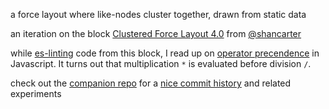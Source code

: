 a force layout where like-nodes cluster together, drawn from static data

an iteration on the block [Clustered Force Layout 4.0](https://bl.ocks.org/shancarter/f621ac5d93498aa1223d8d20e5d3a0f4) from [@shancarter](https://twitter.com/shancarter)

while [es-linting](http://eslint.org/docs/rules/no-mixed-operators) code from this block, I read up on [operator precendence](https://developer.mozilla.org/en-US/docs/Web/JavaScript/Reference/Operators/Operator_Precedence) in Javascript. It turns out that multiplication `*` is evaluated before division `/`.

check out the [companion repo](https://github.com/micahstubbs/graph-clustering) for a [nice commit history](https://github.com/micahstubbs/graph-clustering/commits/master) and related experiments